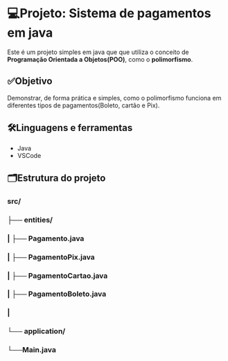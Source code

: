 # 💻Projeto: Sistema de pagamentos em java
Este é um projeto simples em java que que utiliza o conceito de **Programação Orientada a Objetos(POO)**, como o **polimorfismo**.

## ✅Objetivo
Demonstrar, de forma prática e simples, como o polimorfismo funciona em diferentes tipos de pagamentos(Boleto, cartão e Pix).

## 🛠️Linguagens e ferramentas
- Java
- VSCode
  
## 🗂️Estrutura do projeto

### src/
### ├── entities/
### |     ├── Pagamento.java            
### |    ├── PagamentoPix.java         
### |    ├── PagamentoCartao.java     
### |    ├── PagamentoBoleto.java      
### |
### └── application/
###       └──Main.java      

